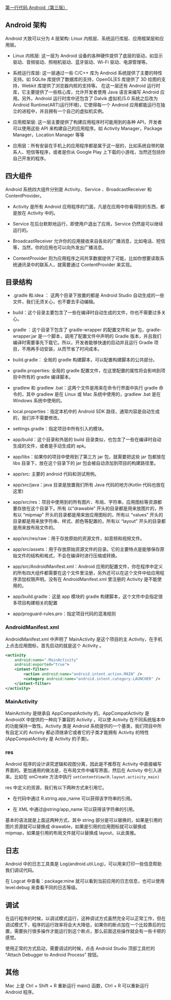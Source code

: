 [第一行代码 Android（第三版）](https://cdn.lishuxue.site/blog/image/Android/%E7%AC%AC%E4%B8%80%E8%A1%8C%E4%BB%A3%E7%A0%81Android%EF%BC%88%E7%AC%AC%E4%B8%89%E7%89%88%EF%BC%89.pdf)

## Android 架构

Android 大致可以分为 4 层架构: Linux 内核层、系统运行库层、应用框架层和应用层。

- Linux 内核层: 这一层为 Android 设备的各种硬件提供了底层的驱动，如显示驱动、音频驱动、照相机驱动、蓝牙驱动、Wi-Fi 驱动、电源管理等。

- 系统运行库层: 这一层通过一些 C/C++ 库为 Android 系统提供了主要的特性支持。如 SQLite 库提供了数据库的支持，OpenGL|ES 库提供了 3D 绘图的支持，Webkit 库提供了浏览器内核的支持等。
  在这一层还有 Android 运行时库，它主要提供了一些核心库，允许开发者使用 Java 语言来编写 Android 应用。另外，Android 运行时库中还包含了 Dalvik 虚拟机(5.0 系统之后改为 Android Runtime(ART)运行环境)，它使得每一个 Android 应用都能运行在独立的进程中，并且拥有一个自己的虚拟机实例。

- 应用框架层: 这一层主要提供了构建应用程序时可能用到的各种 API，开发者可以使用这些 API 来构建自己的应用程序。如 Activity Manager，Package Manager，Location Manager 等等

- 应用层：所有安装在手机上的应用程序都是属于这一层的，比如系统自带的联系人、短信等程序，或者是你从 Google Play 上下载的小游戏，当然还包括你自己开发的程序。

## 四大组件

Android 系统四大组件分别是 Activity、Service 、BroadcastReceiver 和 ContentProvider。

- Activity 是所有 Android 应用程序的门面，凡是在应用中你看得到的东西，都是放在 Activity 中的。

- Service 在后台默默地运行，即使用户退出了应用，Service 仍然是可以继续运行的。

- BroadcastReceiver 允许你的应用接收来自各处的广播消息，比如电话、短信等，当然，你的应用也可以向外发出广播消息。

- ContentProvider 则为应用程序之间共享数据提供了可能，比如你想要读取系统通讯录中的联系人，就需要通过 ContentProvider 来实现。

## 目录结构

- .gradle 和.idea ： 这两个目录下放置的都是 Android Studio 自动生成的一些文件，我们无须关心，也不要去手动编辑。

- build：这个目录主要包含了一些在编译时自动生成的文件，你也不需要过多关心。

- gradle ：这个目录下包含了 gradle-wrapper 的配置文件和 jar 包，gradle-wrapper.jar 是一个脚本，调用了配置文件中声明的 Gradle 版本，并且我们编译时需要事先下载它。所以，开发者能够快速的启动并且运行 Gradle 项目，不用再手动安装，从而节省了时间成本。

- build.gradle： 全局的 gradle 构建脚本，可以配置构建脚本的公共部分。

- gradle.properties: 全局的 gradle 配置文件，在这里配置的属性将会影响到项目中所有的 gradle 编译脚本。

- gradlew 和 gradlew .bat：这两个文件是用来在命令行界面中执行 gradle 命令的，其中 gradlew 是在 Linux 或 Mac 系统中使用的，gradlew .bat 是在 Windows 系统中使用的。

- local.properties：指定本机中的 Android SDK 路径，通常内容是自动生成的，我们并不需要修改。

- settings.gradle：指定项目中所有引入的模块。

- app/build：这个目录和外层的 build 目录类似，也包含了一些在编译时自动生成的文件，或者是手动生成的 apk。

- app/libs：如果你的项目中使用到了第三方 jar 包，就需要把这些 jar 包都放在 libs 目录下，放在这个目录下的 jar 包会被自动添加到项目的构建路径里。

- app/src: 主要的 android 代码和测试用例。

- app/src/java：java 目录是放置我们所有 Java 代码的地方(Kotlin 代码也放在这里)

- app/src/res：项目中使用到的所有图片、布局、字符串，应用图标等资源都要存放在这个目录下。所有 以“drawable” 开头的目录都是用来放图片的，所有以 “mipmap” 开头的目录都是用来放应用图标的，所有以 “values” 开头的目录都是用来放字符串、样式、颜色等配置的，所有以 “layout” 开头的目录都是用来放布局文件的。
- app/src/res/raw：用于存放原始的资源文件，如音频和视频文件。

- app/src/assets：用于存放原始资源文件的目录。它的主要特点是能够保存原始文件的结构和格式，不会在编译时进行压缩或转换。

- app/src/AndroidManifest.xml：Android 应用的配置文件，你在程序中定义的所有四大组件都需要在这个文件里注册，另外还可以在这个文件中给应用程序添加权限声明。没有在 AndroidManifest.xml 里注册的 Activity 是不能使用的。

- app/build.gradle：这是 app 模块的 gradle 构建脚本，这个文件中会指定很多项目构建相关的配置

- app/proguard-rules.pro：指定项目代码的混淆规则

### AndroidManifest.xml

AndroidManifest.xml 中声明了 MainActivity 是这个项目的主 Activity，在手机上点击应用图标，首先启动的就是这个 Activity 。

```xml
<activity
    android:name=".MainActivity"
    android:exported="true">
    <intent-filter>
        <action android:name="android.intent.action.MAIN" />
        <category android:name="android.intent.category.LAUNCHER" />
    </intent-filter>
</activity>
```

### MainActivity

MainActivity 是继承自 AppCompatActivity 的。AppCompatActivity 是 AndroidX 中提供的一种向下兼容的 Activity ，可以使 Activity 在不同系统版本中的功能保持一致性。Activity 类是 Android 系统提供的一个基类，我们项目中所有自定义的 Activity 都必须继承它或者它的子类才能拥有 Activity 的特性(AppCompatActivity 是 Activity 的子类)。

### res

Android 程序的设计讲究逻辑和视图分离，因此是不推荐在 Activity 中直接编写界面的。更加通用的做法是，在布局文件中编写界面，然后在 Activity 中引入进来。比如在 onCreate 方法中执行 `setContentView(R.layout.activity_main)`

res 中定义的资源，我们有以下两种方式来引用它。

- 在代码中通过 R.string.app_name 可以获得该字符串的引用。

- 在 XML 中通过@string/app_name 可以获得该字符串的引用。

基本的语法就是上面这两种方式，其中 string 部分是可以替换的，如果是引用的图片资源就可以替换成 drawable，如果是引用的应用图标就可以替换成 mipmap，如果是引用的布局文件就可以替换成 layout，以此类推。

## 日志

Android 中的日志工具类是 Log(android.util.Log)，可以用来打印一些信息帮助我们调试代码。

在 Logcat 中查看：package:mine 就可以看到当前应用的日志信息，也可以使用 level:debug 来查看不同的日志等级。

## 调试

在运行程序的时候，以调试模式运行，这种调试方式虽然完全可以正常工作，但在调试模式下，程序的运行效率将会大大降低，如果你的断点加在一个比较靠后的位置，需要执行很多操作才能运行到这个断点，那么前面这些操作就会有一些卡顿的感觉。

使用正常的方式启动，需要调试的时候，点击 Android Studio 顶部工具栏的 “Attach Debugger to Android Process” 按钮。

## 其他

Mac 上是 Ctrl + Shift + R 重新运行 main() 函数，Ctrl + R 可以重新运行 Android 程序。
